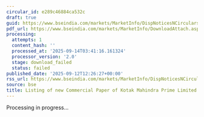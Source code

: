 ```yaml
---
circular_id: e289c46884ca532c
draft: true
guid: https://www.bseindia.com/markets/MarketInfo/DispNoticesNCirculars.aspx?Noticeid={77158596-3A2F-42CB-9945-33D13F5720EE}&noticeno=20250912-84&dt=09/12/2025&icount=84&totcount=103&flag=0
pdf_url: https://www.bseindia.com/markets/MarketInfo/DownloadAttach.aspx?id=20250912-84&attachedId=
processing:
  attempts: 1
  content_hash: ''
  processed_at: '2025-09-14T03:41:16.161324'
  processor_version: '2.0'
  stage: download_failed
  status: failed
published_date: '2025-09-12T12:26:27+00:00'
rss_url: https://www.bseindia.com/markets/MarketInfo/DispNoticesNCirculars.aspx?Noticeid={77158596-3A2F-42CB-9945-33D13F5720EE}&noticeno=20250912-84&dt=09/12/2025&icount=84&totcount=103&flag=0
source: bse
title: Listing of new Commercial Paper of Kotak Mahindra Prime Limited
---
```


Processing in progress...